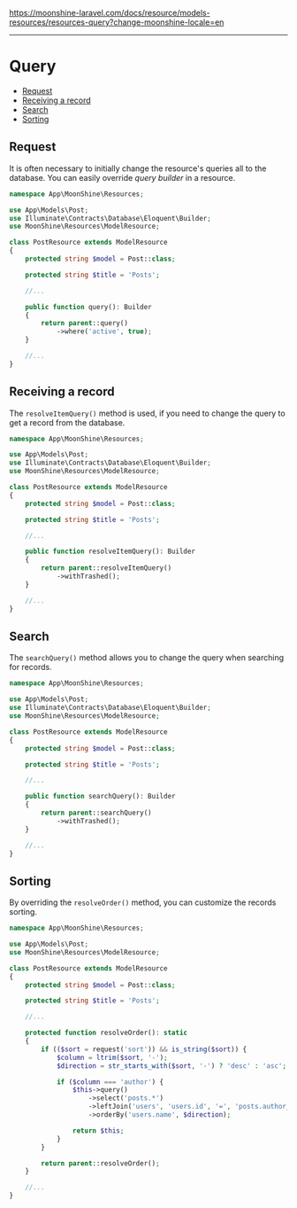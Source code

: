 https://moonshine-laravel.com/docs/resource/models-resources/resources-query?change-moonshine-locale=en

------
# Query

- [Request](#request)
- [Receiving a record](#receiving-a-record)
- [Search](#search)
- [Sorting](#sorting)

<a name="request"></a>
## Request

It is often necessary to initially change the resource's queries all to the database.
You can easily override *query builder* in a resource.

```php
namespace App\MoonShine\Resources;

use App\Models\Post;
use Illuminate\Contracts\Database\Eloquent\Builder;
use MoonShine\Resources\ModelResource;

class PostResource extends ModelResource
{
    protected string $model = Post::class;

    protected string $title = 'Posts';

    //...

    public function query(): Builder
    {
        return parent::query()
            ->where('active', true);
    }

    //...
}
```

<a name="receiving-a-record"></a>
## Receiving a record

The `resolveItemQuery()` method is used, if you need to change the query to get a record from the database.

```php
namespace App\MoonShine\Resources;

use App\Models\Post;
use Illuminate\Contracts\Database\Eloquent\Builder;
use MoonShine\Resources\ModelResource;

class PostResource extends ModelResource
{
    protected string $model = Post::class;

    protected string $title = 'Posts';

    //...

    public function resolveItemQuery(): Builder
    {
        return parent::resolveItemQuery()
            ->withTrashed();
    }

    //...
}
```

<a name="search"></a>
## Search

The `searchQuery()` method allows you to change the query when searching for records.


```php
namespace App\MoonShine\Resources;

use App\Models\Post;
use Illuminate\Contracts\Database\Eloquent\Builder;
use MoonShine\Resources\ModelResource;

class PostResource extends ModelResource
{
    protected string $model = Post::class;

    protected string $title = 'Posts';

    //...

    public function searchQuery(): Builder
    {
        return parent::searchQuery()
            ->withTrashed();
    }

    //...
}
```

<a name="sorting"></a>
## Sorting

By overriding the `resolveOrder()` method, you can customize the records sorting.

```php
namespace App\MoonShine\Resources;

use App\Models\Post;
use MoonShine\Resources\ModelResource;

class PostResource extends ModelResource
{
    protected string $model = Post::class;

    protected string $title = 'Posts';

    //...

    protected function resolveOrder(): static
    {
        if (($sort = request('sort')) && is_string($sort)) {
            $column = ltrim($sort, '-');
            $direction = str_starts_with($sort, '-') ? 'desc' : 'asc';

            if ($column === 'author') {
                $this->query()
                    ->select('posts.*')
                    ->leftJoin('users', 'users.id', '=', 'posts.author_id')
                    ->orderBy('users.name', $direction);

                return $this;
            }
        }

        return parent::resolveOrder();
    }

    //...
}
```

